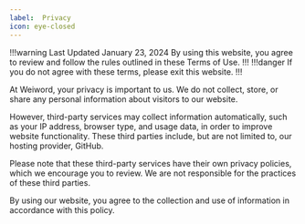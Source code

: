 ```yaml
---
label:  Privacy
icon: eye-closed
---
```

!!!warning Last Updated January 23, 2024
By using this website, you agree to review and follow the rules outlined in these Terms of Use.
!!!
!!!danger
If you do not agree with these terms, please exit this website.
!!!

At Weiword, your privacy is important to us. We do not collect, store, or share any personal information about visitors to our website.

However, third-party services may collect information automatically, such as your IP address, browser type, and usage data, in order to improve website functionality. These third parties include, but are not limited to, our hosting provider, GitHub.

Please note that these third-party services have their own privacy policies, which we encourage you to review. We are not responsible for the practices of these third parties.

By using our website, you agree to the collection and use of information in accordance with this policy.
